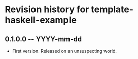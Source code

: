 # Revision history for template-haskell-example

## 0.1.0.0 -- YYYY-mm-dd

* First version. Released on an unsuspecting world.

